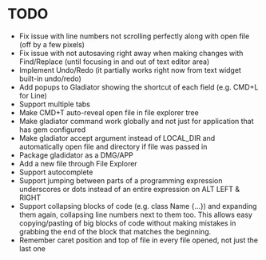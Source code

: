 # TODO

- Fix issue with line numbers not scrolling perfectly along with open file (off by a few pixels)
- Fix issue with not autosaving right away when making changes with Find/Replace (until focusing in and out of text editor area)
- Implement Undo/Redo (it partially works right now from text widget built-in undo/redo)
- Add popups to Gladiator showing the shortcut of each field (e.g. CMD+L for Line)
- Support multiple tabs
- Make CMD+T auto-reveal open file in file explorer tree
- Make gladiator command work globally and not just for application that has gem configured
- Make gladiator accept argument instead of LOCAL_DIR and automatically open file and directory if file was passed in
- Package gladidator as a DMG/APP
- Add a new file through File Explorer
- Support autocomplete
- Support jumping between parts of a programming expression underscores or dots instead of an entire expression on ALT LEFT & RIGHT
- Support collapsing blocks of code (e.g. class Name {...}) and expanding them again, collapsing line numbers next to them too. 
This allows easy copying/pasting of big blocks of code without making mistakes in grabbing the end of the block that matches the beginning.
- Remember caret position and top of file in every file opened, not just the last one
